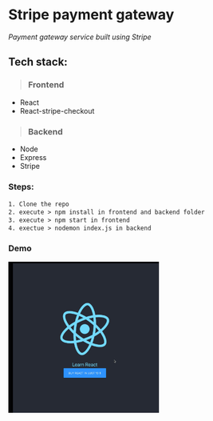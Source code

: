 # Stripe payment gateway

_Payment gateway service built using Stripe_

## Tech stack:

> ### Frontend

- React
- React-stripe-checkout

> ### Backend

- Node
- Express
- Stripe

### Steps:

```
1. Clone the repo
2. execute > npm install in frontend and backend folder
3. execute > npm start in frontend
4. exectue > nodemon index.js in backend
```

### Demo

<img src="./stripepayment.gif" width="60%">
